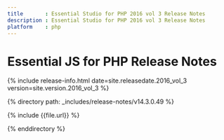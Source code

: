 ```yaml
---
title		: Essential Studio for PHP 2016 vol 3 Release Notes
description	: Essential Studio for PHP 2016 vol 3 Release Notes
platform	: php
---
```


# Essential JS for PHP Release Notes

{% include release-info.html date=site.releasedate.2016_vol_3 version=site.version.2016_vol_3 %} 

{% directory path: _includes/release-notes/v14.3.0.49 %}

{% include {{file.url}} %}

{% enddirectory %}